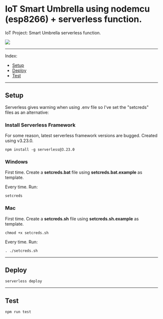 # IoT Smart Umbrella using nodemcu (esp8266) + serverless function.

IoT Project: Smart Umbrella serverless function.

![](https://patopitaluga.github.io/iot-openweather-serverless/images/umbrella1.jpg)

------

Index:
* [Setup](#setup)
* [Deploy](#deploy)
* [Test](#test)

------

## <a name="setup"></a> Setup

Serverless gives warning when using .env file so I've set the "setcreds" files as an alternative:

### Install Serverless Framework

For some reason, latest serverless framework versions are bugged. Created using v3.23.0.

```console
npm install -g serverless@3.23.0
```

### Windows

First time. Create a **setcreds.bat** file using **setcreds.bat.example** as template.

Every time. Run:

```console
setcreds
```

### Mac

First time. Create a **setcreds.sh** file using **setcreds.sh.example** as template.

```console
chmod +x setcreds.sh
```

Every time. Run:

```console
. ./setcreds.sh
```

------

## Deploy

```console
serverless deploy
```

------

## Test

```console
npm run test
```
